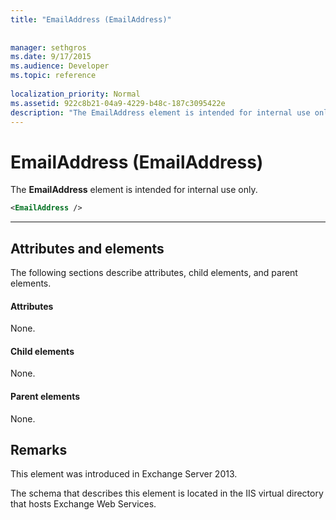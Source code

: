 ```yaml
---
title: "EmailAddress (EmailAddress)"
 
 
manager: sethgros
ms.date: 9/17/2015
ms.audience: Developer
ms.topic: reference
 
localization_priority: Normal
ms.assetid: 922c8b21-04a9-4229-b48c-187c3095422e
description: "The EmailAddress element is intended for internal use only."
---
```


# EmailAddress (EmailAddress)

The **EmailAddress** element is intended for internal use only. 
  
```XML
<EmailAddress />
```

 ****
## Attributes and elements

The following sections describe attributes, child elements, and parent elements.
  
#### Attributes

None.
  
#### Child elements

None.
  
#### Parent elements

None.
  
## Remarks

This element was introduced in Exchange Server 2013.
  
The schema that describes this element is located in the IIS virtual directory that hosts Exchange Web Services.
  

